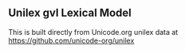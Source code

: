 Unilex gvl Lexical Model
----------------------

This is built directly from Unicode.org unilex data at
https://github.com/unicode-org/unilex
